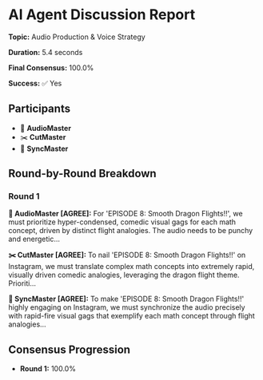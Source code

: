 # AI Agent Discussion Report

**Topic:** Audio Production & Voice Strategy

**Duration:** 5.4 seconds

**Final Consensus:** 100.0%

**Success:** ✅ Yes

## Participants

- 🎵 **AudioMaster**
- ✂️ **CutMaster**
- 🎯 **SyncMaster**

## Round-by-Round Breakdown

### Round 1

**🎵 AudioMaster [AGREE]:** For 'EPISODE 8: Smooth Dragon Flights!!', we must prioritize hyper-condensed, comedic visual gags for each math concept, driven by distinct flight analogies. The audio needs to be punchy and energetic...

**✂️ CutMaster [AGREE]:** To nail 'EPISODE 8: Smooth Dragon Flights!!' on Instagram, we must translate complex math concepts into extremely rapid, visually driven comedic analogies, leveraging the dragon flight theme. Prioriti...

**🎯 SyncMaster [AGREE]:** To make 'EPISODE 8: Smooth Dragon Flights!!' highly engaging on Instagram, we must synchronize the audio precisely with rapid-fire visual gags that exemplify each math concept through flight analogies...

## Consensus Progression

- **Round 1:** 100.0%
